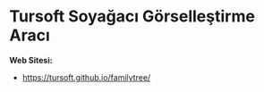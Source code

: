 # Tursoft Soyağacı Görselleştirme Aracı

**Web Sitesi:**
* https://tursoft.github.io/familytree/



